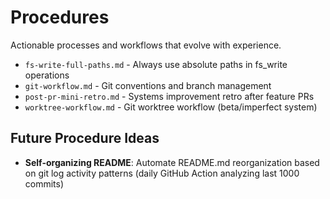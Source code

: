 # Procedures

Actionable processes and workflows that evolve with experience.

- `fs-write-full-paths.md` - Always use absolute paths in fs_write operations
- `git-workflow.md` - Git conventions and branch management
- `post-pr-mini-retro.md` - Systems improvement retro after feature PRs
- `worktree-workflow.md` - Git worktree workflow (beta/imperfect system)

## Future Procedure Ideas
- **Self-organizing README**: Automate README.md reorganization based on git log activity patterns (daily GitHub Action analyzing last 1000 commits)

